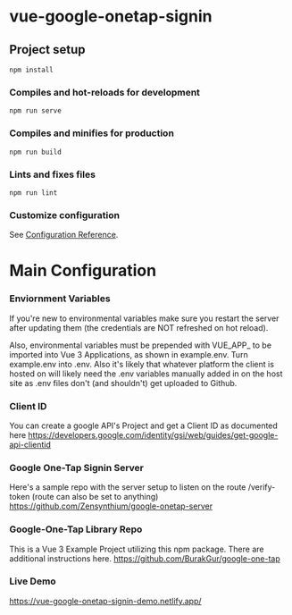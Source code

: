 # vue-google-onetap-signin

## Project setup
```
npm install
```

### Compiles and hot-reloads for development
```
npm run serve
```

### Compiles and minifies for production
```
npm run build
```

### Lints and fixes files
```
npm run lint
```

### Customize configuration
See [Configuration Reference](https://cli.vuejs.org/config/).


# Main Configuration
### Enviornment Variables
If you're new to environmental variables make sure you restart the server after updating them (the credentials are NOT refreshed on hot reload).

Also, environmental variables must be prepended with VUE_APP_ to be imported into Vue 3 Applications, as shown in example.env. Turn example.env into .env. Also it's likely that whatever platform the client is hosted on will likely need the .env variables manually added in on the host site as .env files don't (and shouldn't) get uploaded to Github.
### Client ID
You can create a google API's Project and get a Client ID as documented here
https://developers.google.com/identity/gsi/web/guides/get-google-api-clientid

### Google One-Tap Signin Server
Here's a sample repo with the server setup to listen on the route /verify-token (route can also be set to anything)
https://github.com/Zensynthium/google-onetap-server

### Google-One-Tap Library Repo
This is a Vue 3 Example Project utilizing this npm package. There are additional instructions here.
https://github.com/BurakGur/google-one-tap

### Live Demo
https://vue-google-onetap-signin-demo.netlify.app/
  